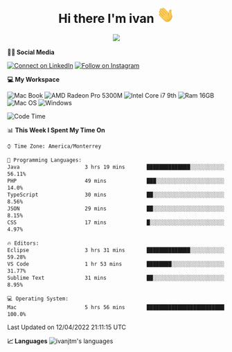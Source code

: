 <h1 align="center">Hi there I'm ivan <img src="https://raw.githubusercontent.com/ABSphreak/ABSphreak/master/gifs/Hi.gif" width="40px" /></h1>
<div align="center">
<img src="http://github-readme-streak-stats.herokuapp.com?user=ivanjtm&hide_border=true&background=00000000&border=FFFFFF00&sideNums=A8A8A8&sideLabels=A8A8A8&currStreakNum=FFC93C&dates=A8A8A8)](https://git.io/streak-stats"/>
</div>

**👦🏻 Social Media**

[![Connect on LinkedIn](https://img.shields.io/badge/LinkedIn-%230077B5.svg?&style=flat-square&logo=linkedin&logoColor=white)](https://www.linkedin.com/in/ivanjtm)
[![Follow on Instagram](https://img.shields.io/badge/Instagram-E4405F?style=flat-square&logo=instagram&logoColor=white)](https://www.instagram.com/ivanjtm)

**💻 My Workspace**

![Mac Book](https://img.shields.io/badge/Apple-MacBook_Pro_2019-999999?style=flat-square&logo=apple&logoColor=white)
![AMD Radeon Pro 5300M](https://img.shields.io/badge/AMD-Radeon_Pro_5300M-ED1C24?style=flat-square&logo=amd&logoColor=white)
![Intel Core i7 9th](https://img.shields.io/badge/Intel-Core_i7_9th-0071C5?style=flat-square&logo=intel&logoColor=white)
![Ram 16GB](https://img.shields.io/badge/RAM-16GB-230071C5?style=flat-square&logoColor=white)
![Mac OS](https://img.shields.io/badge/Mac%20OS-000000?style=flat-square&logo=apple&logoColor=white)
![Windows](https://img.shields.io/badge/Windows-0078D6?style=flat-square&logo=windows&logoColor=white)


<!--START_SECTION:waka-->
![Code Time](http://img.shields.io/badge/Code%20Time-655%20hrs%2019%20mins-blue)

📊 **This Week I Spent My Time On** 

```text
⌚︎ Time Zone: America/Monterrey

💬 Programming Languages: 
Java                     3 hrs 19 mins       ██████████████░░░░░░░░░░░   56.11% 
PHP                      49 mins             ███░░░░░░░░░░░░░░░░░░░░░░   14.0% 
TypeScript               30 mins             ██░░░░░░░░░░░░░░░░░░░░░░░   8.56% 
JSON                     29 mins             ██░░░░░░░░░░░░░░░░░░░░░░░   8.15% 
CSS                      17 mins             █░░░░░░░░░░░░░░░░░░░░░░░░   4.97%

🔥 Editors: 
Eclipse                  3 hrs 31 mins       ██████████████░░░░░░░░░░░   59.28% 
VS Code                  1 hr 53 mins        ████████░░░░░░░░░░░░░░░░░   31.77% 
Sublime Text             31 mins             ██░░░░░░░░░░░░░░░░░░░░░░░   8.95%

💻 Operating System: 
Mac                      5 hrs 56 mins       █████████████████████████   100.0%

```


 Last Updated on 12/04/2022 21:11:15 UTC
<!--END_SECTION:waka-->
**📈 Languages**
 ![ivanjtm's languages](https://wakatime.com/share/@ivanjtm/a32f83c6-d0c9-49a4-a5ae-d0440b950377.svg)
